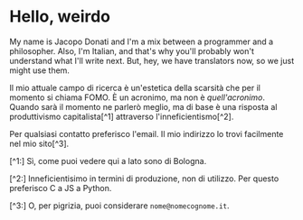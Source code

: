 # Hello, weirdo

My name is Jacopo Donati and I'm a mix between a programmer and a philosopher.  Also, I'm Italian, and that's why you'll probably won't understand what I'll write next.  But, hey, we have translators now, so we just might use them.

Il mio attuale campo di ricerca è un'estetica della scarsità che per il momento si chiama FOMO. È un acronimo, ma non è _quell'acronimo_. Quando sarà il momento ne parlerò meglio, ma di base è una risposta al produttivismo capitalista[^1] attraverso l'inneficientismo[^2].

Per qualsiasi contatto preferisco l'email. Il mio indirizzo lo trovi facilmente nel mio sito[^3].

[^1:] Sì, come puoi vedere qui a lato sono di Bologna.

[^2:] Inneficientisimo in termini di produzione, non di utilizzo.  Per questo preferisco C a JS a Python.

[^3:] O, per pigrizia, puoi considerare `nome@nomecognome.it`.
